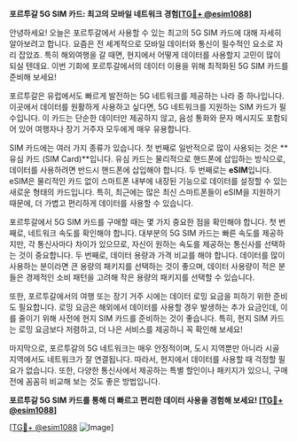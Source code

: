 **포르투갈 5G SIM 카드: 최고의 모바일 네트워크 경험[[TG💪+ @esim1088](https://t.me/s/esim1088)]**

안녕하세요! 오늘은 포르투갈에서 사용할 수 있는 최고의 5G SIM 카드에 대해 자세히 알아보려고 합니다. 요즘은 전 세계적으로 모바일 데이터와 통신이 필수적인 요소로 자리 잡았죠. 특히 해외여행을 갈 때면, 현지에서 어떻게 데이터를 사용할지 고민이 많이 되실 텐데요. 이번 기회에 포르투갈에서의 데이터 이용을 위해 최적화된 5G SIM 카드를 준비해 보세요!

포르투갈은 유럽에서도 빠르게 발전하는 5G 네트워크를 제공하는 나라 중 하나입니다. 이곳에서 데이터를 원활하게 사용하고 싶다면, 5G 네트워크를 지원하는 SIM 카드가 필수입니다. 이 카드는 단순한 데이터만 제공하지 않고, 음성 통화와 문자 메시지도 포함되어 있어 여행자나 장기 거주자 모두에게 매우 유용합니다.

SIM 카드에는 여러 가지 종류가 있습니다. 첫 번째로 일반적으로 많이 사용되는 것은 **유심 카드 (SIM Card)**입니다. 유심 카드는 물리적으로 핸드폰에 삽입하는 방식으로, 데이터를 사용하려면 반드시 핸드폰에 삽입해야 합니다. 두 번째로는 **eSIM**입니다. eSIM은 물리적인 카드 없이 스마트폰 내부에 내장된 기능으로 데이터를 설정할 수 있는 새로운 형태의 카드입니다. 특히, 최근에는 많은 최신 스마트폰들이 eSIM을 지원하기 때문에, 더 가볍고 편리하게 데이터를 사용할 수 있습니다.

포르투갈에서 5G SIM 카드를 구매할 때는 몇 가지 중요한 점을 확인해야 합니다. 첫 번째로, 네트워크 속도를 확인해야 합니다. 대부분의 5G SIM 카드는 빠른 속도를 제공하지만, 각 통신사마다 차이가 있으므로, 자신이 원하는 속도를 제공하는 통신사를 선택하는 것이 중요합니다. 두 번째로, 데이터 용량과 가격 비교를 해야 합니다. 데이터를 많이 사용하는 분이라면 큰 용량의 패키지를 선택하는 것이 좋으며, 데이터 사용량이 적은 분들은 경제적인 소비 패턴을 고려해 작은 용량의 패키지를 선택할 수 있습니다.

또한, 포르투갈에서의 여행 또는 장기 거주 시에는 데이터 로밍 요금을 피하기 위한 준비도 필요합니다. 로밍 요금은 해외에서 데이터를 사용할 경우 발생하는 추가 요금인데, 이를 줄이기 위해 사전에 현지 SIM 카드를 준비하는 것이 좋습니다. 특히, 현지 SIM 카드는 로밍 요금보다 저렴하고, 더 나은 서비스를 제공하니 꼭 확인해 보세요!

마지막으로, 포르투갈의 5G 네트워크는 매우 안정적이며, 도시 지역뿐만 아니라 시골 지역에서도 네트워크가 잘 연결됩니다. 따라서, 현지에서 데이터를 사용할 때 걱정할 필요가 없습니다. 또한, 다양한 통신사에서 제공하는 특별 할인이나 패키지가 있으니, 구매 전에 꼼꼼히 비교해 보는 것도 좋은 방법입니다.

**포르투갈 5G SIM 카드를 통해 더 빠르고 편리한 데이터 사용을 경험해 보세요! [[TG💪+ @esim1088](https://t.me/s/esim1088)]**

[[TG💪+ @esim1088](https://t.me/s/esim1088) ![Image](https://i.postimg.cc/Y0z9fWf4/image.png)]